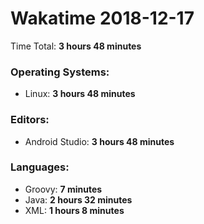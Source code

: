 # Wakatime 2018-12-17

Time Total: **3 hours 48 minutes**

### Operating Systems:
- Linux: **3 hours 48 minutes** 

### Editors:
- Android Studio: **3 hours 48 minutes** 

### Languages:
- Groovy: **7 minutes** 
- Java: **2 hours 32 minutes** 
- XML: **1 hours 8 minutes** 

